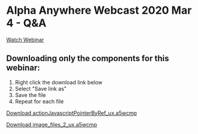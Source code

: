# Alpha Anywhere Webcast 2020 Mar 4 - Q&A

[Watch Webinar](https://youtu.be/uav4-PnpyRA)

## Downloading only the components for this webinar:

1. Right click the download link below
2. Select "Save link as"
3. Save the file
4. Repeat for each file

<a href="https://github.com/alphaanywhere/Alpha-Anywhere-Webinars/raw/master/2020/March%204%202020/actionJavascriptPointerByRef_ux.a5wcmp">Download actionJavascriptPointerByRef_ux.a5wcmp</a>

<a href="https://github.com/alphaanywhere/Alpha-Anywhere-Webinars/raw/master/2020/March%204%202020/image_files_2_ux.a5wcmp">Download image_files_2_ux.a5wcmp</a>
